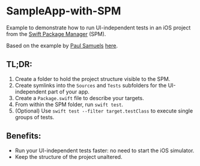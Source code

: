 # SampleApp-with-SPM
Example to demonstrate how to run UI-independent tests in an iOS project from the [Swift Package Manager](https://swift.org/package-manager/) (SPM).

Based on the example by [Paul Samuels](https://twitter.com/paulio87) [here](https://www.paul-samuels.com/blog/2019/01/22/speeding-up-your-ios-swift-tests/).

## TL;DR:
1. Create a folder to hold the project structure visible to the SPM.
2. Create symlinks into the `Sources` and `Tests` subfolders for the UI-independent part of your app.
3. Create a `Package.swift` file to describe your targets.
4. From within the SPM folder, run `swift test`.
5. (Optional) Use `swift test --filter target.testClass` to execute single groups of tests.

## Benefits:
* Run your UI-independent tests faster: no need to start the iOS simulator.
* Keep the structure of the project unaltered.
